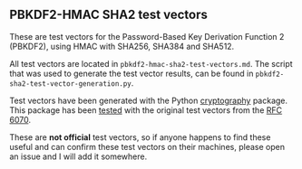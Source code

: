 ## PBKDF2-HMAC SHA2 test vectors
These are test vectors for the Password-Based Key Derivation Function 2 (PBKDF2), using HMAC with SHA256, SHA384 and SHA512.

All test vectors are located in ```pbkdf2-hmac-sha2-test-vectors.md```. The script
that was used to generate the test vector results, can be found in ```pbkdf2-sha2-test-vector-generation.py```.

Test vectors have been generated with the Python [cryptography](https://cryptography.io/en/latest/) package.
This package has been [tested](https://cryptography.io/en/latest/development/test-vectors/)
with the original test vectors from the [RFC 6070](https://tools.ietf.org/html/rfc6070).

These are **not official** test vectors, so if anyone happens to find these useful and
can confirm these test vectors on their machines, please open an issue and I will
add it somewhere.
